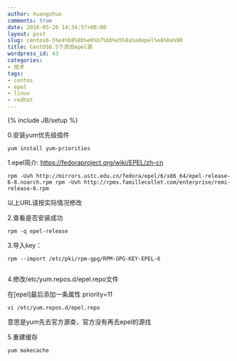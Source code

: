 ```yaml
---
author: huangzhuo
comments: true
date: 2016-05-26 14:34:57+00:00
layout: post
slug: centos6-5%e4%b8%8b%e6%b7%bb%e5%8a%a0epel%e6%ba%90
title: CentOS6.5下添加epel源
wordpress_id: 43
categories:
- 技术
tags:
- centos
- epel
- linux
- redhat
---
```

{% include JB/setup %}

0.安装yum优先级插件

```
yum install yum-priorities
```

1.epel简介: https://fedoraproject.org/wiki/EPEL/zh-cn

```
rpm -Uvh http://mirrors.ustc.edu.cn/fedora/epel/6/x86_64/epel-release-6-8.noarch.rpm rpm -Uvh http://rpms.famillecollet.com/enterprise/remi-release-6.rpm
```

以上URL请按实际情况修改



2.查看是否安装成功

```
rpm -q epel-release
```

3.导入key：

```
rpm --import /etc/pki/rpm-gpg/RPM-GPG-KEY-EPEL-6


```

4.修改/etc/yum.repos.d/epel.repo文件

在[epel]最后添加一条属性 priority=11

```
vi /etc/yum.repos.d/epel.repo
```

意思是yum先去官方源查，官方没有再去epel的源找



5.重建缓存

```
yum makecache
```

